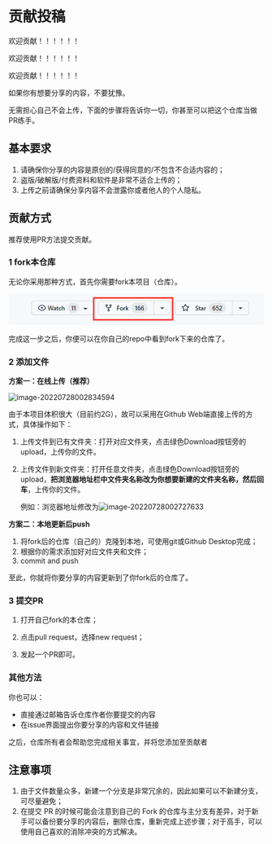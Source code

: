 # 贡献投稿

欢迎贡献！！！！！！

欢迎贡献！！！！！！

欢迎贡献！！！！！！

如果你有想要分享的内容，不要犹豫。

无需担心自己不会上传，下面的步骤将告诉你一切，你甚至可以把这个仓库当做PR练手。

## 基本要求

1. 请确保你分享的内容是原创的/获得同意的/不包含不合适内容的；
2. 盗版/破解版/付费资料和软件是非常不适合上传的；
3. 上传之前请确保分享内容不会泄露你或者他人的个人隐私。

## 贡献方式

推荐使用PR方法提交贡献。

### 1 fork本仓库

无论你采用那种方式，首先你需要fork本项目（仓库）。

![forkpic](images\fork.png)	

完成这一步之后，你便可以在你自己的repo中看到fork下来的仓库了。

### 2 添加文件

**方案一：在线上传（推荐）**

![image-20220728002834594](D:\Git\SYSU_Notebook\images\add_file.png)	

由于本项目体积很大（目前约2G），故可以采用在Github Web端直接上传的方式，具体操作如下：

1. 上传文件到已有文件夹：打开对应文件夹，点击绿色Download按钮旁的upload，上传你的文件。

2. 上传文件到新文件夹：打开任意文件夹，点击绿色Download按钮旁的upload，**把浏览器地址栏中文件夹名称改为你想要新建的文件夹名称，然后回车**，上传你的文件。

   例如：浏览器地址修改为![image-20220728002727633](D:\Git\SYSU_Notebook\images\new_fold.png)	

**方案二：本地更新后push**

1. 将fork后的仓库（自己的）克隆到本地，可使用git或Github Desktop完成；
2. 根据你的需求添加好对应文件夹和文件；
3. commit and push

至此，你就将你要分享的内容更新到了你fork后的仓库了。

### 3 提交PR

1. 打开自己fork的本仓库；
2. 点击pull request，选择new request；

3. 发起一个PR即可。

### 其他方法

你也可以：

- 直接通过邮箱告诉仓库作者你要提交的内容
- 在issue界面提出你要分享的内容和文件链接

之后，仓库所有者会帮助您完成相关事宜，并将您添加至贡献者

## 注意事项

1. 由于文件数量众多，新建一个分支是非常冗余的，因此如果可以不新建分支，可尽量避免；
2. 在提交 PR 的时候可能会注意到自己的 Fork 的仓库与主分支有差异，对于新手可以备份要分享的内容后，删除仓库，重新完成上述步骤；对于高手，可以使用自己喜欢的消除冲突的方式解决。







